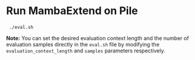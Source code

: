 # Run MambaExtend on Pile
<pre> <code>./eval.sh</code> </pre>

**Note:** You can set the desired evaluation context length and the number of evaluation samples directly in the `eval.sh` file by modifying the `evaluation_context_length` and `samples` parameters respectively.
